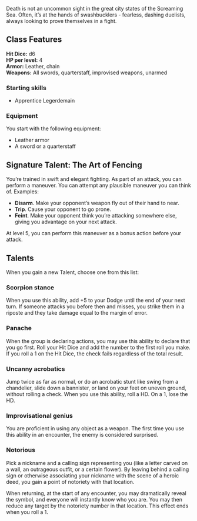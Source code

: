 Death is not an uncommon sight in the great city states of the Screaming Sea. Often, it’s at the hands of swashbucklers - fearless, dashing duelists, always looking to prove themselves in a fight.
## Class Features

**Hit Dice:** d6\
**HP per level:** 4\
**Armor:** Leather, chain\
**Weapons:** All swords, quarterstaff, improvised weapons, unarmed
### Starting skills
- Apprentice Legerdemain
### Equipment
You start with the following equipment:
- Leather armor
- A sword or a quarterstaff
## Signature Talent: The Art of Fencing
You’re trained in swift and elegant fighting. As part of an attack, you can perform a maneuver. You can attempt any plausible maneuver you can think of. Examples:

- **Disarm**. Make your opponent’s weapon fly out of their hand to near.
- **Trip**. Cause your opponent to go prone.
- **Feint**. Make your opponent think you’re attacking somewhere else, giving you advantage on your next attack.

At level 5, you can perform this maneuver as a bonus action before your attack.

## Talents
When you gain a new Talent, choose one from this list:

### Scorpion stance
When you use this ability, add +5 to your Dodge until the end of your next turn. If someone attacks you before then and misses, you strike them in a riposte and they take damage equal to the margin of error.

### Panache
When the group is declaring actions, you may use this ability to declare that you go first. Roll your Hit Dice and add the number to the first roll you make. If you roll a 1 on the Hit Dice, the check fails regardless of the total result.

### Uncanny acrobatics
Jump twice as far as normal, or do an acrobatic stunt like swing from a chandelier, slide down a bannister, or land on your feet on uneven ground, without rolling a check. When you use this ability, roll a HD. On a 1, lose the HD.

### Improvisational genius
You are proficient in using any object as a weapon. The first time you use this ability in an encounter, the enemy is considered surprised.

### Notorious
Pick a nickname and a calling sign representing you (like a letter carved on a wall, an outrageous outfit, or a certain flower). By leaving behind a calling sign or otherwise associating your nickname with the scene of a heroic deed, you gain a point of notoriety with that location.

When returning, at the start of any encounter, you may dramatically reveal the symbol, and everyone will instantly know who you are. You may then reduce any target by the notoriety number in that location. This effect ends when you roll a 1.
